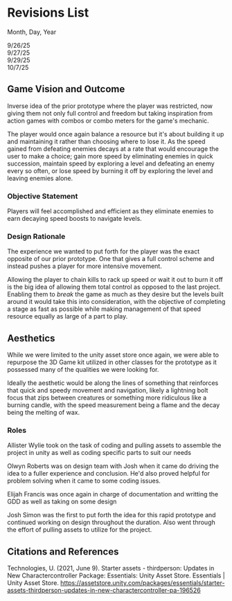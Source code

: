 # Revisions List  

Month, Day, Year  

9/26/25  
9/27/25  
9/29/25  
10/7/25

## Game Vision and Outcome
Inverse idea of the prior prototype where the player was restricted, now giving them not only full control and freedom but taking inspiration from action games with combos or combo meters for the game's mechanic.  

The player would once again balance a resource but it's about building it up and maintaining it rather than choosing where to lose it. As the speed gained from defeating enemies decays at a rate that would encourage the user to make a choice; gain more speed by eliminating enemies in quick succession, maintain speed by exploring a level and defeating an enemy every so often, or lose speed by burning it off by exploring the level and leaving enemies alone.  


### Objective Statement  
Players will feel accomplished and efficient as they eliminate enemies to earn decaying speed boosts to navigate levels.  


### Design Rationale  

The experience we wanted to put forth for the player was the exact opposite of our prior prototype. One that gives a full control scheme and instead pushes a player for more intensive movement.  

Allowing the player to chain kills to rack up speed or wait it out to burn it off is the big idea of allowing them total control as opposed to the last project. Enabling them to *break* the game as much as they desire but the levels built around it would take this into consideration, with the objective of completing a stage as fast as possible while making management of that speed resource equally as large of a part to play.  

## Aesthetics  
While we were limited to the unity asset store once again, we were able to repurpose the 3D Game kit utilized in other classes for the prototype as it possessed many of the qualities we were looking for.  

Ideally the aesthetic would be along the lines of something that reinforces that quick and speedy movement and navigation, likely a lightning bolt focus that zips between creatures or something more ridiculous like a burning candle, with the speed measurement being a flame and the decay being the melting of wax.  

 

### Roles  
 
Allister Wylie took on the task of coding and pulling assets to assemble the project in unity as well as coding specific parts to suit our needs

Olwyn Roberts was on design team with Josh when it came do driving the idea to a fuller experience and conclusion. He'd also proved helpful for problem solving when it came to some coding issues.  

Elijah Francis was once again in charge of documentation and writting the GDD as well as taking on some design 

Josh Simon was the first to put forth the idea for this rapid prototype and continued working on design throughout the duration. Also went through the effort of pulling assets to utilize for the project.

## Citations and References  

Technologies, U. (2021, June 9). Starter assets - thirdperson: Updates in New Charactercontroller Package: Essentials: Unity Asset Store. Essentials | Unity Asset Store. https://assetstore.unity.com/packages/essentials/starter-assets-thirdperson-updates-in-new-charactercontroller-pa-196526 